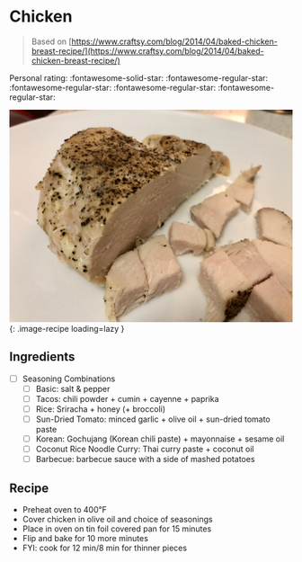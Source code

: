 <!-- Do not modify sections with "AUTO-*". They are updated by make.py -->

# Chicken

> Based on [https://www.craftsy.com/blog/2014/04/baked-chicken-breast-recipe/](https://www.craftsy.com/blog/2014/04/baked-chicken-breast-recipe/)

<!-- rating=1; (User can specify rating on scale of 1-5) -->
<!-- AUTO-UserRating -->
Personal rating: :fontawesome-solid-star: :fontawesome-regular-star: :fontawesome-regular-star: :fontawesome-regular-star: :fontawesome-regular-star:
<!-- /AUTO-UserRating -->

<!-- name_image=chicken.jpg; (User can specify image name if multiple exist) -->
<!-- AUTO-Image -->
![chicken.jpg](./chicken.jpg){: .image-recipe loading=lazy }
<!-- /AUTO-Image -->

## Ingredients

* [ ] Seasoning Combinations
    * [ ] Basic: salt & pepper
    * [ ] Tacos: chili powder + cumin + cayenne + paprika
    * [ ] Rice: Sriracha + honey (+ broccoli)
    * [ ] Sun-Dried Tomato: minced garlic + olive oil + sun-dried tomato paste
    * [ ] Korean: Gochujang (Korean chili paste) + mayonnaise + sesame oil
    * [ ] Coconut Rice Noodle Curry: Thai curry paste + coconut oil
    * [ ] Barbecue: barbecue sauce with a side of mashed potatoes

## Recipe

* Preheat oven to 400℉
* Cover chicken in olive oil and choice of seasonings
* Place in oven on tin foil covered pan for 15 minutes
* Flip and bake for 10 more minutes
* FYI: cook for 12 min/8 min for thinner pieces
